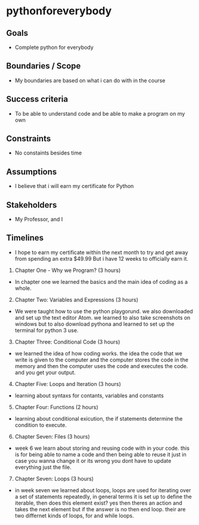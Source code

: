 # pythonforeverybody

## Goals 
- Complete python for everybody

## Boundaries / Scope 
- My boundaries are based on what i can do with in the course

## Success criteria
- To be able to understand code and be able to make a program on my own

## Constraints 
- No constaints besides time

## Assumptions 
- I believe that i will earn my certificate for Python

## Stakeholders 
- My Professor, and I

## Timelines 
- I hope to earn my certificate within the next month to try and get away from spending an extra $49.99 But i have 12 weeks to officially earn it.
1. Chapter One - Why we Program? (3 hours)
- In chapter one we learned the basics and the main idea of coding as a whole.
2. Chapter Two: Variables and Expressions (3 hours)
- We were taught how to use the python playgorund. we also downloaded and set up the text editor Atom. we learned to also take screenshots on windows but to also download pythona and learned to set up the terminal for python 3 use. 
3. Chapter Three: Conditional Code (3 hours)
- we learned the idea of how coding works. the idea the code that we write is given to the computer and the computer stores the code in the memory and then the computer uses the code and executes the code. and you get your output. 
4. Chapter Five: Loops and Iteration (3 hours)
- learning about syntaxs for contants, variables and constants
5. Chapter Four: Functions (2 hours)
- learning about conditional exicution, the if statements determine the condition to execute.
6. Chapter Seven: Files (3 hours)
- week 6 we learn about storing and reusing code with in your code. this is for being able to name a code and then being able to reuse it just in case you wanna change it or its wrong you dont have to update everything just the file.
7. Chapter Seven: Loops (3 hours)
- in week seven we learned about loops, loops are used for iterating over a set of statements repeatedly, in general terms it is set up to define the iterable, then does this element exist? yes then theres an action and takes the next element but if the answer is no then end loop. their are two differnet kinds of loops, for and while loops.
